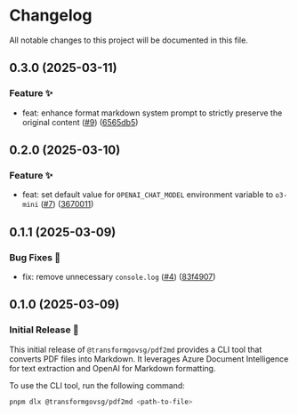 # Changelog

All notable changes to this project will be documented in this file.

## 0.3.0 (2025-03-11)

### Feature ✨

- feat: enhance format markdown system prompt to strictly preserve the original content ([#9](https://github.com/transformgovsg/pdf2md/pull/9)) ([6565db5](https://github.com/transformgovsg/pdf2md/commit/6565db5822a513fe71d372b74ed0da55cbd1b7a5))

## 0.2.0 (2025-03-10)

### Feature ✨

- feat: set default value for `OPENAI_CHAT_MODEL` environment variable to `o3-mini` ([#7](https://github.com/transformgovsg/pdf2md/pull/7)) ([3670011](https://github.com/transformgovsg/pdf2md/commit/3670011fe9269b37a7976fd55437d74b25fe7f52))

## 0.1.1 (2025-03-09)

### Bug Fixes 🐞

- fix: remove unnecessary `console.log` ([#4](https://github.com/transformgovsg/pdf2md/pull/4)) ([83f4907](https://github.com/transformgovsg/pdf2md/commit/83f4907ec34f09a78857585ade7db9da006fcc6b))

## 0.1.0 (2025-03-09)

### Initial Release 🚀

This initial release of `@transformgovsg/pdf2md` provides a CLI tool that converts PDF files into Markdown. It leverages Azure Document Intelligence for text extraction and OpenAI for Markdown formatting.

To use the CLI tool, run the following command:

```sh
pnpm dlx @transformgovsg/pdf2md <path-to-file>
```
